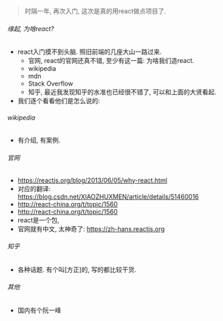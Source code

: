 > 时隔一年, 再次入门, 这次是真的用react做点项目了.

###### 缘起, 为啥react?

- react入门摸不到头脑. 照旧前端的几座大山一路过来.
  - 官网, react的官网还真不错, 至少有这一篇: 为啥我们造react.
  - wikipedia
  - mdn
  - Stack Overflow
  - 知乎, 最近我发现知乎的水准也已经很不错了, 可以和上面的大贤看起.
- 我们逐个看看他们是怎么说的:

###### wikipedia

- 有介绍, 有案例.

###### 官网

- https://reactjs.org/blog/2013/06/05/why-react.html
- 对应的翻译: https://blog.csdn.net/XIAOZHUXMEN/article/details/51460016
- http://react-china.org/t/topic/1560
- http://react-china.org/t/topic/1560
- react是一个包, 
- 官网就有中文, 太神奇了: https://zh-hans.reactjs.org

###### 知乎

- 各种话题. 有个叫[方正]的, 写的都比较干货.



###### 其他

- 国内有个阮一峰

